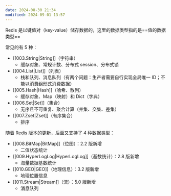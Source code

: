 ```yaml
---
date: 2024-08-30 21:34
modified: 2024-09-01 13:57
---
```


Redis 是以键值对（key-value）储存数据的，这里的数据类型指的是==值的数据类型==

常见的有 5 种：

- [[003.String|String]]（字符串）
	- 缓存对象、常规计数、分布式 session、分布式锁
- [[004.List|List]]（列表）
	- 栈和队列、消息队列（有两个问题：生产者需要自行实现全局唯一 ID；不能以消费组形式消费数据）
- [[005.Hash|Hash]]（哈希、散列）
	- 缓存对象、Map（映射）和 Dict（字典）
- [[006.Set|Set]]（集合）
	- 无序且不可重复、聚合计算（并集、交集、差集）
- [[007.Zset|Zset]]（有序集合）
	- 排序

随着 Redis 版本的更新，后面又支持了 4 种数据类型：

- [[008.BitMap|BitMap]]（位图）：2.2 版新增
	- 二值状态统计
- [[009.HyperLogLog|HyperLogLog]]（基数统计）：2.8 版新增
	- 海量数据基数统计
- [[010.GEO|GEO]]（地理信息）：3.2 版新增
	- 地理位置信息
- [[011.Stream|Stream]]（流）：5.0 版新增
	- 消息队列
